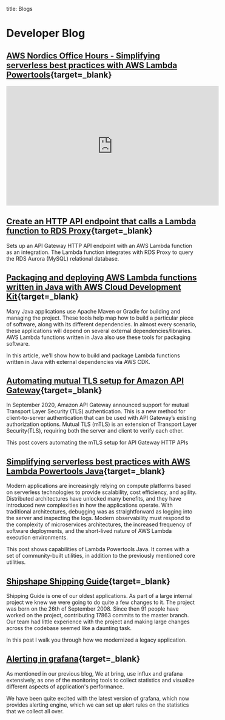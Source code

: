 
title: Blogs


# Developer Blog

## [AWS Nordics Office Hours - Simplifying serverless best practices with AWS Lambda Powertools](https://youtu.be/jFefW_WiXso){target=_blank}

<iframe width="560" height="315" src="https://www.youtube.com/embed/jFefW_WiXso" title="YouTube video player" frameborder="0" allow="accelerometer; autoplay; clipboard-write; encrypted-media; gyroscope; picture-in-picture" allowfullscreen></iframe>

## [Create an HTTP API endpoint that calls a Lambda function to RDS Proxy](https://serverlessland.com/patterns/apigw-http-api-lambda-rds-proxy){target=_blank}

Sets up an API Gateway HTTP API endpoint with an AWS Lambda function as an integration. The Lambda function integrates with RDS Proxy to query the RDS Aurora (MySQL) relational database.

## [Packaging and deploying AWS Lambda functions written in Java with AWS Cloud Development Kit](https://aws.amazon.com/blogs/opensource/packaging-and-deploying-aws-lambda-functions-written-in-java-with-aws-cloud-development-kit/){target=_blank}

Many Java applications use Apache Maven or Gradle for building and managing the project. These tools help map how to build a particular piece of software, along with its different dependencies. In almost every scenario, these applications will depend on several external dependencies/libraries. AWS Lambda functions written in Java also use these tools for packaging software.

In this article, we’ll show how to build and package Lambda functions written in Java with external dependencies via AWS CDK.


## [Automating mutual TLS setup for Amazon API Gateway](https://aws.amazon.com/blogs/compute/automating-mutual-tls-setup-for-amazon-api-gateway/){target=_blank}

In September 2020, Amazon API Gateway announced support for mutual Transport Layer Security (TLS) authentication. This 
is a new method for client-to-server authentication that can be used with API Gateway’s existing authorization options. 
Mutual TLS (mTLS) is an extension of Transport Layer Security(TLS), requiring both the server and client to verify each other.

This post covers automating the mTLS setup for API Gateway HTTP APIs

## [Simplifying serverless best practices with AWS Lambda Powertools Java](https://aws.amazon.com/blogs/opensource/simplifying-serverless-best-practices-with-aws-lambda-powertools-java/){target=_blank}

Modern applications are increasingly relying on compute platforms based on serverless technologies to provide 
scalability, cost efficiency, and agility. Distributed architectures have unlocked many benefits, and they have introduced
new complexities in how the applications operate. With traditional architectures, debugging was as straightforward as 
logging into the server and inspecting the logs. Modern observability must respond to the complexity of microservices 
architectures, the increased frequency of software deployments, and the short-lived nature of AWS Lambda execution environments.

This post shows capabilities of Lambda Powertools Java. It comes with a set of community-built utilities, in addition to the previously mentioned core utilities.

## [Shipshape Shipping Guide](https://developer.bring.com/blog/ship-shape/){target=_blank}

Shipping Guide is one of our oldest applications. As part of a large internal project we knew we were going to do quite a few changes to it. 
The project was born on the 26th of September 2008. Since then 91 people have worked on the project, contributing 17863 commits to the master branch.
Our team had little experience with the project and making large changes across the codebase seemed like a daunting task.

In this post I walk you through how we modernized a legacy application.

## [Alerting in grafana](https://developer.bring.com/blog/alerting-in-grafana/){target=_blank}

As mentioned in our previous blog, We at bring, use influx and grafana extensively, as one of the monitoring tools to 
collect statistics and visualize different aspects of application's performance.

We have been quite excited with the latest version of grafana, which now provides alerting engine, which we can set up 
alert rules on the statistics that we collect all over.
